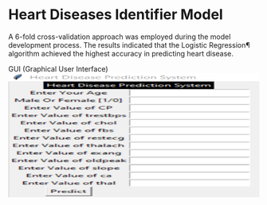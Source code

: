 # Heart Diseases Identifier Model
A 6-fold cross-validation approach was employed during the model development process. The results indicated that the Logistic Regression¶ algorithm achieved the highest accuracy in predicting heart disease.

GUI (Graphical User Interface)
<img align="center" alt="dataanalysis"  width = "600" height = "250px" src="Screenshot 2023-12-11 154427.png">
